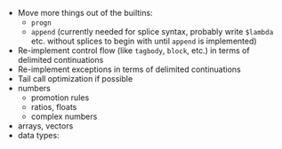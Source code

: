 - Move more things out of the builtins:
  - `progn`
  - `append` (currently needed for splice syntax, probably write `$lambda` etc. without splices to begin with until `append` is implemented)
- Re-implement control flow (like `tagbody`, `block`, etc.) in terms of delimited continuations
- Re-implement exceptions in terms of delimited continuations
- Tail call optimization if possible
- numbers
  - promotion rules
  - ratios, floats
  - complex numbers
- arrays, vectors
- data types:
